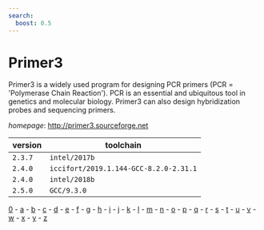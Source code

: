 ```yaml
---
search:
  boost: 0.5
---
```

# Primer3

Primer3 is a widely used program for designing PCR primers (PCR = 'Polymerase Chain Reaction').  PCR is an essential and ubiquitous tool in genetics and molecular biology.  Primer3 can also design hybridization probes and sequencing primers.

*homepage*: <http://primer3.sourceforge.net>

version | toolchain
--------|----------
``2.3.7`` | ``intel/2017b``
``2.4.0`` | ``iccifort/2019.1.144-GCC-8.2.0-2.31.1``
``2.4.0`` | ``intel/2018b``
``2.5.0`` | ``GCC/9.3.0``

[0](../0/index.md) - [a](../a/index.md) - [b](../b/index.md) - [c](../c/index.md) - [d](../d/index.md) - [e](../e/index.md) - [f](../f/index.md) - [g](../g/index.md) - [h](../h/index.md) - [i](../i/index.md) - [j](../j/index.md) - [k](../k/index.md) - [l](../l/index.md) - [m](../m/index.md) - [n](../n/index.md) - [o](../o/index.md) - [p](../p/index.md) - [q](../q/index.md) - [r](../r/index.md) - [s](../s/index.md) - [t](../t/index.md) - [u](../u/index.md) - [v](../v/index.md) - [w](../w/index.md) - [x](../x/index.md) - [y](../y/index.md) - [z](../z/index.md)

